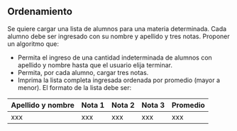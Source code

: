 ## Ordenamiento

Se quiere cargar una lista de alumnos para una materia determinada. Cada alumno debe ser ingresado con su nombre y apellido y tres notas. Proponer un algoritmo que:

- Permita el ingreso de una cantidad indeterminada de alumnos con apellido y nombre hasta que el usuario elija terminar.
- Permita, por cada alumno, cargar tres notas.
- Imprima la lista completa ingresada ordenada por promedio (mayor a menor). El formato de la lista debe ser:

| Apellido y nombre | Nota 1 | Nota 2 | Nota 3 | Promedio | 
| --- | --- | --- | --- | --- |
| xxx | xxx | xxx | xxx | xxx |
